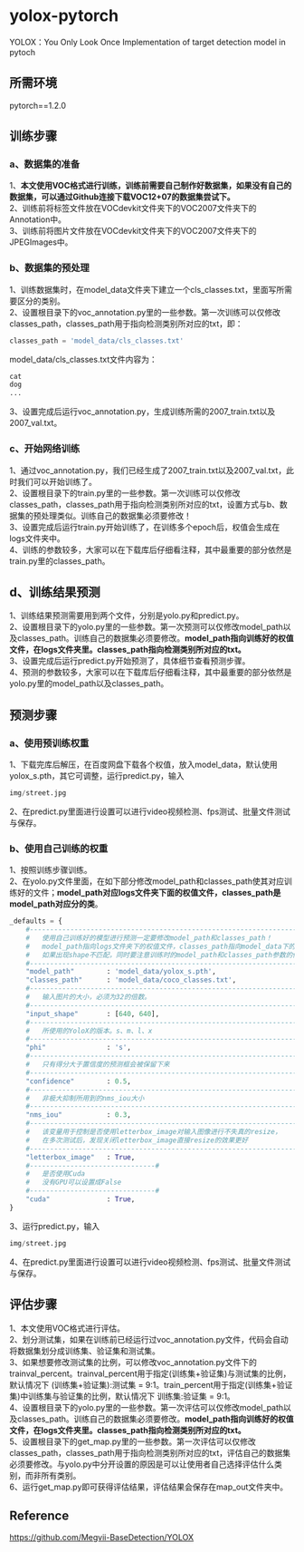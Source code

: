 # yolox-pytorch
YOLOX：You Only Look Once Implementation of target detection model in pytoch
## 所需环境
pytorch==1.2.0
## 训练步骤
### a、数据集的准备
1、**本文使用VOC格式进行训练，训练前需要自己制作好数据集，如果没有自己的数据集，可以通过Github连接下载VOC12+07的数据集尝试下。**  
2、训练前将标签文件放在VOCdevkit文件夹下的VOC2007文件夹下的Annotation中。    
3、训练前将图片文件放在VOCdevkit文件夹下的VOC2007文件夹下的JPEGImages中。    
### b、数据集的预处理 
1、训练数据集时，在model_data文件夹下建立一个cls_classes.txt，里面写所需要区分的类别。   
2、设置根目录下的voc_annotation.py里的一些参数。第一次训练可以仅修改classes_path，classes_path用于指向检测类别所对应的txt，即：   
```python
classes_path = 'model_data/cls_classes.txt'
```
model_data/cls_classes.txt文件内容为：     
```python
cat
dog
...
```
3、设置完成后运行voc_annotation.py，生成训练所需的2007_train.txt以及2007_val.txt。 
### c、开始网络训练  
1、通过voc_annotation.py，我们已经生成了2007_train.txt以及2007_val.txt，此时我们可以开始训练了。     
2、设置根目录下的train.py里的一些参数。第一次训练可以仅修改classes_path，classes_path用于指向检测类别所对应的txt，设置方式与b、数据集的预处理类似。训练自己的数据集必须要修改！    
3、设置完成后运行train.py开始训练了，在训练多个epoch后，权值会生成在logs文件夹中。   
4、训练的参数较多，大家可以在下载库后仔细看注释，其中最重要的部分依然是train.py里的classes_path。     

## d、训练结果预测
1、训练结果预测需要用到两个文件，分别是yolo.py和predict.py。   
2、设置根目录下的yolo.py里的一些参数。第一次预测可以仅修改model_path以及classes_path。训练自己的数据集必须要修改。**model_path指向训练好的权值文件，在logs文件夹里。classes_path指向检测类别所对应的txt。**   
3、设置完成后运行predict.py开始预测了，具体细节查看预测步骤。    
4、预测的参数较多，大家可以在下载库后仔细看注释，其中最重要的部分依然是yolo.py里的model_path以及classes_path。     

## 预测步骤
### a、使用预训练权重
1、下载完库后解压，在百度网盘下载各个权值，放入model_data，默认使用yolox_s.pth，其它可调整，运行predict.py，输入  
```python
img/street.jpg
```  
2、在predict.py里面进行设置可以进行video视频检测、fps测试、批量文件测试与保存。  
### b、使用自己训练的权重
1、按照训练步骤训练。  
2、在yolo.py文件里面，在如下部分修改model_path和classes_path使其对应训练好的文件；**model_path对应logs文件夹下面的权值文件，classes_path是model_path对应分的类**。  
```python
_defaults = {
    #--------------------------------------------------------------------------#
    #   使用自己训练好的模型进行预测一定要修改model_path和classes_path！
    #   model_path指向logs文件夹下的权值文件，classes_path指向model_data下的txt
    #   如果出现shape不匹配，同时要注意训练时的model_path和classes_path参数的修改
    #--------------------------------------------------------------------------#
    "model_path"        : 'model_data/yolox_s.pth',
    "classes_path"      : 'model_data/coco_classes.txt',
    #---------------------------------------------------------------------#
    #   输入图片的大小，必须为32的倍数。
    #---------------------------------------------------------------------#
    "input_shape"       : [640, 640],
    #---------------------------------------------------------------------#
    #   所使用的YoloX的版本。s、m、l、x
    #---------------------------------------------------------------------#
    "phi"               : 's',
    #---------------------------------------------------------------------#
    #   只有得分大于置信度的预测框会被保留下来
    #---------------------------------------------------------------------#
    "confidence"        : 0.5,
    #---------------------------------------------------------------------#
    #   非极大抑制所用到的nms_iou大小
    #---------------------------------------------------------------------#
    "nms_iou"           : 0.3,
    #---------------------------------------------------------------------#
    #   该变量用于控制是否使用letterbox_image对输入图像进行不失真的resize，
    #   在多次测试后，发现关闭letterbox_image直接resize的效果更好
    #---------------------------------------------------------------------#
    "letterbox_image"   : True,
    #-------------------------------#
    #   是否使用Cuda
    #   没有GPU可以设置成False
    #-------------------------------#
    "cuda"              : True,
}

```
3、运行predict.py，输入   
```python
img/street.jpg
```
4、在predict.py里面进行设置可以进行video视频检测、fps测试、批量文件测试与保存。  

## 评估步骤 
1、本文使用VOC格式进行评估。     
2、划分测试集，如果在训练前已经运行过voc_annotation.py文件，代码会自动将数据集划分成训练集、验证集和测试集。  
3、如果想要修改测试集的比例，可以修改voc_annotation.py文件下的trainval_percent。trainval_percent用于指定(训练集+验证集)与测试集的比例，默认情况下 (训练集+验证集):测试集 = 9:1。train_percent用于指定(训练集+验证集)中训练集与验证集的比例，默认情况下 训练集:验证集 = 9:1。   
4、设置根目录下的yolo.py里的一些参数。第一次评估可以仅修改model_path以及classes_path。训练自己的数据集必须要修改。**model_path指向训练好的权值文件，在logs文件夹里。classes_path指向检测类别所对应的txt。**     
5、设置根目录下的get_map.py里的一些参数。第一次评估可以仅修改classes_path，classes_path用于指向检测类别所对应的txt，评估自己的数据集必须要修改。与yolo.py中分开设置的原因是可以让使用者自己选择评估什么类别，而非所有类别。   
6、运行get_map.py即可获得评估结果，评估结果会保存在map_out文件夹中。   

## Reference
https://github.com/Megvii-BaseDetection/YOLOX
